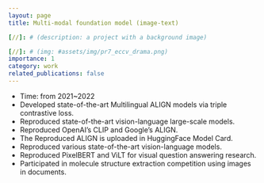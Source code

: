 ```yaml
---
layout: page
title: Multi-modal foundation model (image-text)

[//]: # (description: a project with a background image)

[//]: # (img: #assets/img/pr7_eccv_drama.png)
importance: 1
category: work
related_publications: false
---
```

- Time: from 2021~2022
- Developed state-of-the-art Multilingual ALIGN models via triple contrastive loss.
- Reproduced state-of-the-art vision-language large-scale models.
- Reproduced OpenAI’s CLIP and Google’s ALIGN. 
- The Reproduced ALIGN is uploaded in HuggingFace Model Card.
- Reproduced various state-of-the-art vision-language models.
- Reproduced PixelBERT and ViLT for visual question answering research.
- Participated in molecule structure extraction competition using images in documents.

